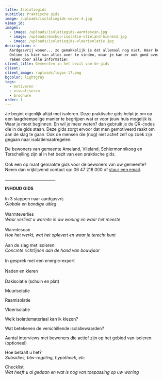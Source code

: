```yaml
---
title: Isolatiegids
subtitle: Praktische gids
image: /uploads/isolatiegids-cover-4.jpg
vimeo_id:
images:
  - image: /uploads/isolatiegids-warmtescan.jpg
  - image: /uploads/mockup-isolatie-vlieland-binnen3.jpg
  - image: /uploads/isolatiegids-vloerisolatie.jpg
description: >-
  Aardgasvrij wonen... zo gemakkelijk is dat allemaal nog niet. Waar begin je?
  Online is hier van alles over te vinden, maar je kan er ook goed overspoeld
  raken door alle informatie!
client_title: Gemeenten in het bezit van de gids
client:
client_image: /uploads/logos-17.png
bgcolor: lightgray
tags:
  - motiveren
  - visualiseren
  - brochure
order: 1
---
```


Je begint eigenlijk altijd met isoleren. Deze praktische gids helpt je om op een laagdrempelige manier te begrijpen wat er voor jouw huis mogelijk is. Waar je moet beginnen. En wil je meer weten? dan gebruik je de QR-codes die in de gids staan. Deze gids zorgt ervoor dat men gemotiveerd raakt om aan de slag te gaan. Ook de mensen die (nog) niet actief zelf op zoek zijn gegaan naar isolatiemaatregelen.

De bewoners van gemeente Ameland, Vlieland, Schiermonnikoog en Terschelling zijn al in het bezit van een praktische gids.<br><br>Ook een op maat gemaakte gids voor de bewoners van uw gemeente? Neem dan vrijblijvend contact op: 06 47 218 000 of [stuur een email](mailto:info@frisseplannen.nl?subject=Interesse%20in%20isolatiegids).

\_\_\_\_\_\_\_\_\_\_\_\_\_\_\_\_\_\_\_\_\_\_\_\_\_\_

**INHOUD GIDS**<br><br>In 3 stappen naar aardgasvrij<br>*Globale en bondige uitleg*<br><br>Warmteverlies<br>*Waar verliest u warmte in uw woning en waar het meeste*<br><br>Warmtescan<br>*Hoe het werkt, wat het oplevert en waar je terecht kunt*<br><br>Aan de slag met isoleren<br>*Concrete richtlijnen aan de hand van bouwjaar*<br><br>In gesprek met een energie-expert&nbsp;<br><br>Naden en kieren<br><br>Dakisolatie (schuin en plat)

Muurisolatie

Raamisolatie

Vloerisolatie

Welk isolatiemateriaal kan ik kiezen?

Wat betekenen de verschillende isolatiewaarden?

Aantal interviews met bewoners die actief zijn op het gebied van isoleren (optioneel)

Hoe betaalt u het?<br>*Subsidies, btw-regeling, hypotheek, etc*

Checklist<br>*Wat heeft u al gedaan en wat is nog van toepassing op uw woning*

&nbsp;
